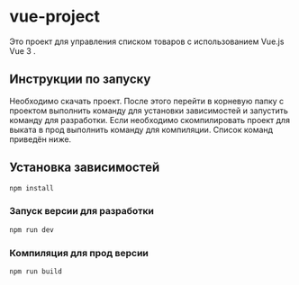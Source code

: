 # vue-project

Это проект для управления списком товаров с использованием Vue.js Vue 3 .

## Инструкции по запуску

Необходимо скачать проект. После этого перейти в корневую папку с проектом выполнить команду для установки зависимостей и запустить команду для разработки. Если необходимо скомпилировать проект для выката в прод выполнить команду для компиляции. Список команд приведён ниже.

## Установка зависимостей

```sh
npm install
```

### Запуск версии для разработки

```sh
npm run dev
```

### Компиляция для прод версии

```sh
npm run build
```
